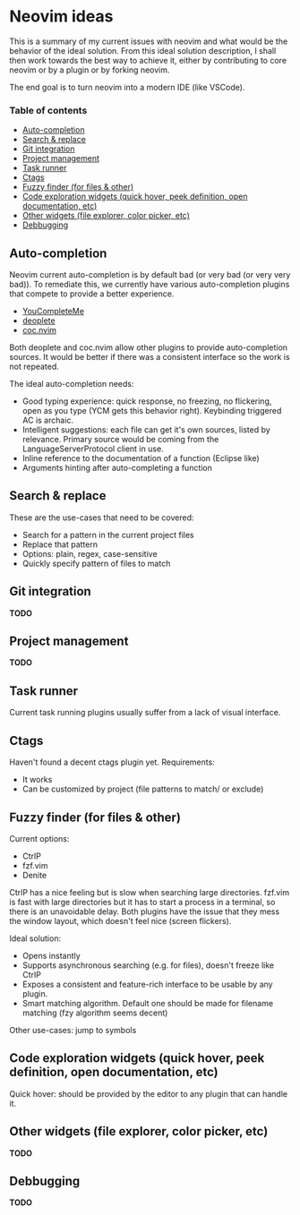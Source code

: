 
# Neovim ideas

This is a summary of my current issues with neovim and what would be the behavior of
the ideal solution. From this ideal solution description, I shall then work towards
the best way to achieve it, either by contributing to core neovim or by a plugin
or by forking neovim.

The end goal is to turn neovim into a modern IDE (like VSCode).

### Table of contents

 - [Auto-completion](#auto-completion)
 - [Search & replace](#search--replace)
 - [Git integration](#git-integration)
 - [Project management](#project-management)
 - [Task runner](#task-runner)
 - [Ctags](#ctags)
 - [Fuzzy finder (for files & other)](#fuzzy-finder-for-files--other)
 - [Code exploration widgets (quick hover, peek definition, open documentation, etc)](#code-exploration-widgets-quick-hover-peek-definition-open-documentation-etc)
 - [Other widgets (file explorer, color picker, etc)](#other-widgets-file-explorer-color-picker-etc)
 - [Debbugging](#debbugging)


## Auto-completion

Neovim current auto-completion is by default bad (or very bad (or very very bad)).
To remediate this, we currently have various auto-completion plugins that compete
to provide a better experience.

  - [YouCompleteMe](https://github.com/Valloric/YouCompleteMe)
  - [deoplete](https://github.com/Shougo/deoplete.nvim)
  - [coc.nvim](https://github.com/neoclide/coc.nvim)

Both deoplete and coc.nvim allow other plugins to provide auto-completion sources.
It would be better if there was a consistent interface so the work is not repeated.

The ideal auto-completion needs:
 - Good typing experience: quick response, no freezing, no flickering,
   open as you type (YCM gets this behavior right). Keybinding triggered AC is archaic.
 - Intelligent suggestions: each file can get it's own sources, listed by relevance.
     Primary source would be coming from the LanguageServerProtocol client in use.
 - Inline reference to the documentation of a function (Eclipse like)
 - Arguments hinting after auto-completing a function

## Search & replace

These are the use-cases that need to be covered:
 - Search for a pattern in the current project files
 - Replace that pattern
 - Options: plain, regex, case-sensitive
 - Quickly specify pattern of files to match

## Git integration

**TODO**

## Project management

**TODO**

## Task runner

Current task running plugins usually suffer from a lack of visual interface.

## Ctags

Haven't found a decent ctags plugin yet.
Requirements:
 - It works
 - Can be customized by project (file patterns to match/ or exclude)

## Fuzzy finder (for files & other)

Current options:
 - CtrlP
 - fzf.vim
 - Denite

CtrlP has a nice feeling but is slow when searching large directories.
fzf.vim is fast with large directories but it has to start a process in a terminal,
so there is an unavoidable delay.
Both plugins have the issue that they mess the window layout, which doesn't
feel nice (screen flickers).

Ideal solution:
 - Opens instantly
 - Supports asynchronous searching (e.g. for files), doesn't freeze like CtrlP
 - Exposes a consistent and feature-rich interface to be usable by any plugin.
 - Smart matching algorithm. Default one should be made for filename matching
   (fzy algorithm seems decent)

Other use-cases: jump to symbols

## Code exploration widgets (quick hover, peek definition, open documentation, etc)

Quick hover: should be provided by the editor to any plugin that can handle it.

## Other widgets (file explorer, color picker, etc)

**TODO**

## Debbugging

**TODO**
